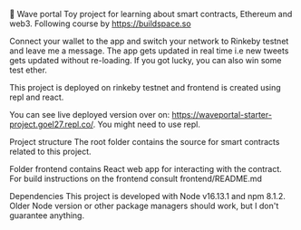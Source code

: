👋 Wave portal
Toy project for learning about smart contracts, Ethereum and web3.
Following course by https://buildspace.so

Connect your wallet to the app and switch your network to Rinkeby testnet and leave me a message. The app gets updated in real time i.e new tweets gets updated without re-loading. If you got lucky, you can also win some test ether.

This project is deployed on rinkeby testnet and frontend is created using repl and react.

You can see live deployed version over on: https://waveportal-starter-project.goel27.repl.co/. You might need to use repl.

Project structure
The root folder contains the source for smart contracts related to this project.

Folder frontend contains React web app for interacting with the contract.
For build instructions on the frontend consult frontend/README.md

Dependencies
This project is developed with Node v16.13.1 and npm 8.1.2.
Older Node version or other package managers should work, but I don't guarantee anything.
